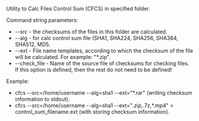 Utility to Calc Files Control Sum (CFCS) in specified folder.

Command string parameters:
  - --src - the checksums of the files in this folder are calculated.
  - --alg - for calc control sum file (SHA1, SHA224, SHA256, SHA384, SHA512, MD5.
  - --ext - File name templates, according to which the checksum of the file will be calculated. For example: "*.zip".
  - --check_file - Name of the source file of checksums for checking files. If this option is defined, then the rest do not need to be defined!
  
Example: 
- cfcs --src=/home/username --alg=sha1 --ext="*.rar" (writing checksum information to stdout).
- cfcs --src=/home/username --alg=sha1 --ext="*.zip,*.7z,*.mp4" > control_sum_filename.ext (with storing checksum information).
